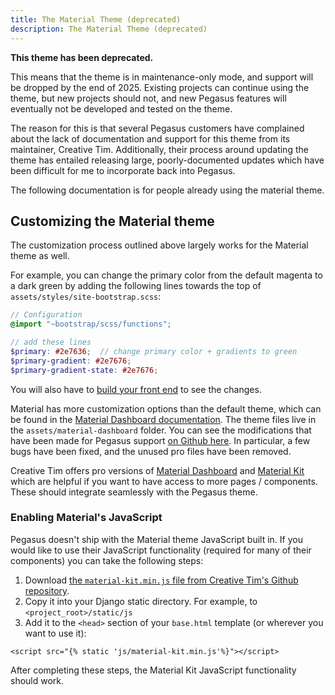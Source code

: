 ```yaml
---
title: The Material Theme (deprecated)
description: The Material Theme (deprecated)
---
```


**This theme has been deprecated.**

This means that the theme is in maintenance-only mode, and support will be dropped by the end of 2025.
Existing projects can continue using the theme, but new projects should not, and new Pegasus features will eventually
not be developed and tested on the theme.

The reason for this is that several Pegasus customers have complained about the lack of documentation and support for
this theme from its maintainer, Creative Tim.
Additionally, their process around updating the theme has entailed releasing large, poorly-documented updates
which have been difficult for me to incorporate back into Pegasus.

The following documentation is for people already using the material theme. 

## Customizing the Material theme

The customization process outlined above largely works for the Material theme as well.

For example, you can change the primary color from the default magenta to a dark green by adding the 
following lines towards the top of `assets/styles/site-bootstrap.scss`:

```scss
// Configuration
@import "~bootstrap/scss/functions";

// add these lines
$primary: #2e7636;  // change primary color + gradients to green
$primary-gradient: #2e7676;
$primary-gradient-state: #2e7676;
```

You will also have to [build your front end](/front-end/overview) to see the changes.

Material has more customization options than the default theme, which can be found in the [Material Dashboard documentation](https://www.creative-tim.com/learning-lab/bootstrap/overview/material-dashboard).
The theme files live in the `assets/material-dashboard` folder.
You can see the modifications that have been made for Pegasus support [on Github here](https://github.com/creativetimofficial/material-dashboard/compare/master...czue:pegasus-tweaks).
In particular, a few bugs have been fixed, and the unused pro files have been removed.

Creative Tim offers pro versions of [Material Dashboard](https://www.creative-tim.com/product/material-dashboard-pro) and
[Material Kit](https://www.creative-tim.com/product/material-kit-pro) which are helpful if you want to have access to more
pages / components. These should integrate seamlessly with the Pegasus theme.

### Enabling Material's JavaScript

Pegasus doesn't ship with the Material theme JavaScript built in. If you would like to use their JavaScript functionality
(required for many of their components) you can take the following steps:

1. Download [the `material-kit.min.js` file from Creative Tim's Github repository](https://github.com/creativetimofficial/material-kit/blob/master/assets/js/material-kit.min.js).
2. Copy it into your Django static directory. For example, to `<project_root>/static/js`
3. Add it to the `<head>` section of your `base.html` template (or wherever you want to use it):

```jinja
<script src="{% static 'js/material-kit.min.js'%}"></script>
```

After completing these steps, the Material Kit JavaScript functionality should work.
